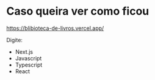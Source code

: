 # Caso queira ver como ficou

https://blibioteca-de-livros.vercel.app/

Digite:
  - Next.js
  - Javascript
  - Typescript
  - React
